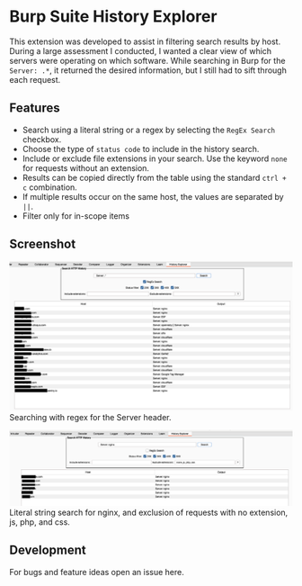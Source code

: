 # Burp Suite History Explorer

This extension was developed to assist in filtering search results by host. 
During a large assessment I conducted, I wanted a clear view of which servers were operating on which software. While searching in Burp for the `Server: .*`, it returned the desired information, but I still had to sift through each request.

## Features

- Search using a literal string or a regex by selecting the `RegEx Search` checkbox.
- Choose the type of `status code` to include in the history search.
- Include or exclude file extensions in your search. Use the keyword `none` for requests without an extension.
- Results can be copied directly from the table using the standard `ctrl + c` combination.
- If multiple results occur on the same host, the values are separated by `||`.
- Filter only for in-scope items

## Screenshot

![Searching with regex for the Server header.](./Images/server-search.png)
Searching with regex for the Server header.

![Literal string search for nginx, and exclusion of requests with no extension, js, php, and css.](./Images/literal-search.png)
Literal string search for nginx, and exclusion of requests with no extension, js, php, and css.

## Development

For bugs and feature ideas open an issue here.  